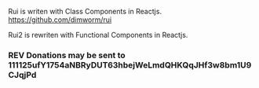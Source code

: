 Rui is writen with Class Components in Reactjs. https://github.com/dimworm/rui

Rui2 is rewriten with Functional Components in Reactjs.  

### REV Donations may be sent to 111125ufY1754aNBRyDUT63hbejWeLmdQHKQqJHf3w8bm1U9CJqjPd
